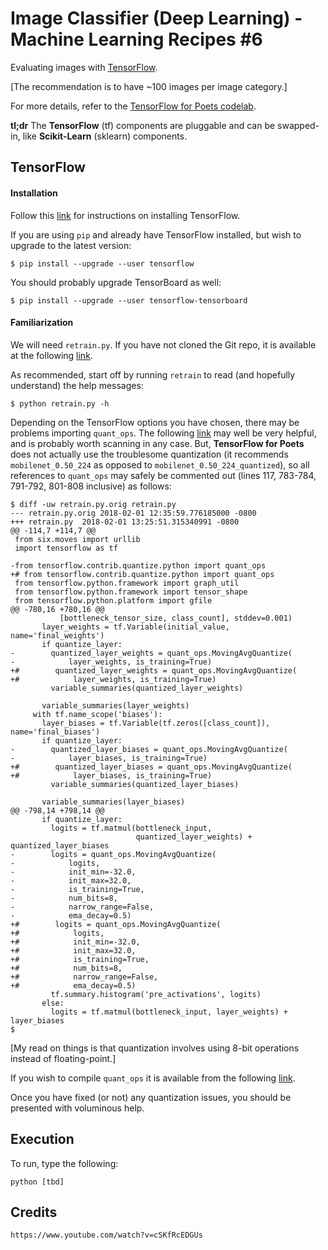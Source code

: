# Image Classifier (Deep Learning) - Machine Learning Recipes #6

Evaluating images with [TensorFlow](https://www.tensorflow.org/).

[The recommendation is to have ~100 images per image category.]

For more details, refer to the [TensorFlow for Poets codelab](https://codelabs.developers.google.com/codelabs/tensorflow-for-poets/#0).

__tl;dr__ The __TensorFlow__ (tf) components are pluggable and can be swapped-in, like __Scikit-Learn__ (sklearn) components.

## TensorFlow

#### Installation

Follow this [link](https://www.tensorflow.org/install/) for instructions on installing TensorFlow.

If you are using `pip` and already have TensorFlow installed, but wish to upgrade to the latest version:

    $ pip install --upgrade --user tensorflow

You should probably upgrade TensorBoard as well:

    $ pip install --upgrade --user tensorflow-tensorboard

#### Familiarization

We will need `retrain.py`. If you have not cloned the Git repo, it is available at the following
[link](https://github.com/tensorflow/tensorflow/blob/master/tensorflow/examples/image_retraining/retrain.py).

As recommended, start off by running `retrain` to read (and hopefully understand) the help messages:

    $ python retrain.py -h

Depending on the TensorFlow options you have chosen, there may be problems importing `quant_ops`.
The following [link](https://petewarden.com/2016/05/03/how-to-quantize-neural-networks-with-tensorflow/)
may well be very helpful, and is probably worth scanning in any case. But, __TensorFlow for Poets__
does not actually use the troublesome quantization (it recommends `mobilenet_0.50_224` as opposed to
`mobilenet_0.50_224_quantized`), so all references to `quant_ops` may safely be commented out (lines
117, 783-784, 791-792, 801-808 inclusive) as follows:

	$ diff -uw retrain.py.orig retrain.py
	--- retrain.py.orig	2018-02-01 12:35:59.776185000 -0800
	+++ retrain.py	2018-02-01 13:25:51.315340991 -0800
	@@ -114,7 +114,7 @@
	 from six.moves import urllib
	 import tensorflow as tf
	 
	-from tensorflow.contrib.quantize.python import quant_ops
	+# from tensorflow.contrib.quantize.python import quant_ops
	 from tensorflow.python.framework import graph_util
	 from tensorflow.python.framework import tensor_shape
	 from tensorflow.python.platform import gfile
	@@ -780,16 +780,16 @@
	           [bottleneck_tensor_size, class_count], stddev=0.001)
	       layer_weights = tf.Variable(initial_value, name='final_weights')
	       if quantize_layer:
	-        quantized_layer_weights = quant_ops.MovingAvgQuantize(
	-            layer_weights, is_training=True)
	+#        quantized_layer_weights = quant_ops.MovingAvgQuantize(
	+#            layer_weights, is_training=True)
	         variable_summaries(quantized_layer_weights)
	 
	       variable_summaries(layer_weights)
	     with tf.name_scope('biases'):
	       layer_biases = tf.Variable(tf.zeros([class_count]), name='final_biases')
	       if quantize_layer:
	-        quantized_layer_biases = quant_ops.MovingAvgQuantize(
	-            layer_biases, is_training=True)
	+#        quantized_layer_biases = quant_ops.MovingAvgQuantize(
	+#            layer_biases, is_training=True)
	         variable_summaries(quantized_layer_biases)
	 
	       variable_summaries(layer_biases)
	@@ -798,14 +798,14 @@
	       if quantize_layer:
	         logits = tf.matmul(bottleneck_input,
	                            quantized_layer_weights) + quantized_layer_biases
	-        logits = quant_ops.MovingAvgQuantize(
	-            logits,
	-            init_min=-32.0,
	-            init_max=32.0,
	-            is_training=True,
	-            num_bits=8,
	-            narrow_range=False,
	-            ema_decay=0.5)
	+#        logits = quant_ops.MovingAvgQuantize(
	+#            logits,
	+#            init_min=-32.0,
	+#            init_max=32.0,
	+#            is_training=True,
	+#            num_bits=8,
	+#            narrow_range=False,
	+#            ema_decay=0.5)
	         tf.summary.histogram('pre_activations', logits)
	       else:
	         logits = tf.matmul(bottleneck_input, layer_weights) + layer_biases
	$

[My read on things is that quantization involves using 8-bit operations instead of floating-point.]

If you wish to compile `quant_ops` it is available from the following
[link](https://github.com/tensorflow/tensorflow/blob/master/tensorflow/contrib/quantize/python/quant_ops.py).

Once you have fixed (or not) any quantization issues, you should be presented with voluminous help.

## Execution

To run, type the following:

    python [tbd]

## Credits

    https://www.youtube.com/watch?v=cSKfRcEDGUs
